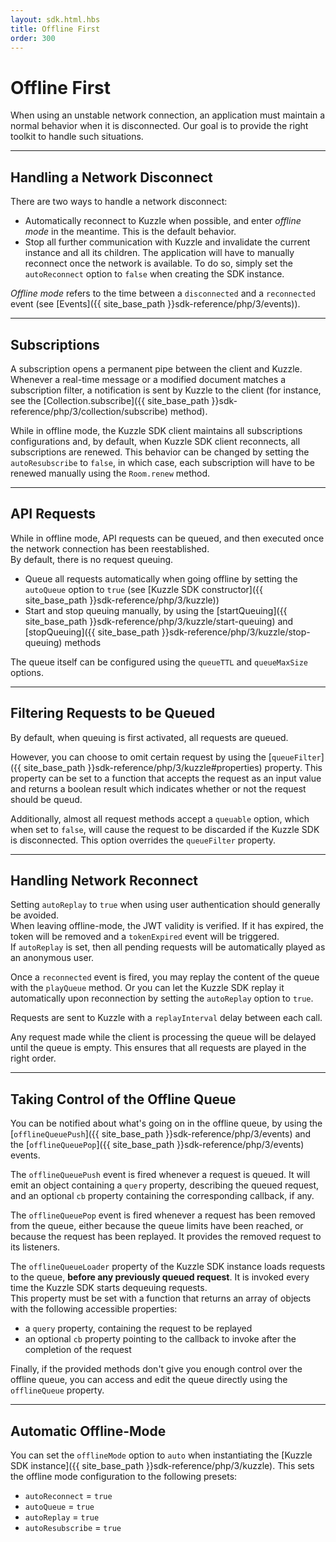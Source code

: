 ```yaml
---
layout: sdk.html.hbs
title: Offline First
order: 300
---
```


# Offline First

When using an unstable network connection, an application must maintain a normal behavior when it is disconnected. Our goal is to provide the right toolkit to handle such situations.

---

## Handling a Network Disconnect

There are two ways to handle a network disconnect:

* Automatically reconnect to Kuzzle when possible, and enter *offline mode* in the meantime. This is the default behavior.
* Stop all further communication with Kuzzle and invalidate the current instance and all its children. The application will have to manually reconnect once the network is available. To do so, simply set the ``autoReconnect`` option to ``false`` when creating the SDK instance.

*Offline mode* refers to the time between a ``disconnected`` and a ``reconnected`` event (see [Events]({{ site_base_path }}sdk-reference/php/3/events)).

---

## Subscriptions

A subscription opens a permanent pipe between the client and Kuzzle. Whenever a real-time message or a modified document matches a subscription filter, a notification is sent by Kuzzle to the client (for instance, see the [Collection.subscribe]({{ site_base_path }}sdk-reference/php/3/collection/subscribe) method).

While in offline mode, the Kuzzle SDK client maintains all subscriptions configurations and, by default, when Kuzzle SDK client reconnects, all subscriptions are renewed. This behavior can be changed by setting the ``autoResubscribe`` to ``false``, in which case, each subscription will have to be renewed manually using the ``Room.renew`` method.

---

## API Requests

While in offline mode, API requests can be queued, and then executed once the network connection has been reestablished.  
By default, there is no request queuing.

* Queue all requests automatically when going offline by setting the ``autoQueue`` option to ``true`` (see [Kuzzle SDK constructor]({{ site_base_path }}sdk-reference/php/3/kuzzle))
* Start and stop queuing manually, by using the [startQueuing]({{ site_base_path }}sdk-reference/php/3/kuzzle/start-queuing) and [stopQueuing]({{ site_base_path }}sdk-reference/php/3/kuzzle/stop-queuing) methods

The queue itself can be configured using the ``queueTTL`` and ``queueMaxSize`` options.

---

## Filtering Requests to be Queued

By default, when queuing is first activated, all requests are queued.

However, you can choose to omit certain request by using the [``queueFilter``]({{ site_base_path }}sdk-reference/php/3/kuzzle#properties) property. This property can be set to a function that accepts the request as an input value and returns a boolean result which indicates whether or not the request should be queud.

Additionally, almost all request methods accept a ``queuable`` option, which when set to ``false``, will cause the request to be discarded if the Kuzzle SDK is disconnected. This option overrides the ``queueFilter`` property.

---

## Handling Network Reconnect

<div class="alert alert-warning">
Setting <code>autoReplay</code> to <code>true</code> when using user authentication should generally be avoided.<br/>
When leaving offline-mode, the JWT validity is verified. If it has expired, the token will be removed and a <code>tokenExpired</code> event will be triggered.<br/>
If <code>autoReplay</code> is set, then all pending requests will be automatically played as an anonymous user.
</div>

Once a ``reconnected`` event is fired, you may replay the content of the queue with the ``playQueue`` method. Or you can let the Kuzzle SDK replay it automatically upon reconnection by setting the ``autoReplay`` option to ``true``.  

Requests are sent to Kuzzle with a ``replayInterval`` delay between each call.

Any request made while the client is processing the queue will be delayed until the queue is empty. This ensures that all requests are played in the right order.

---

## Taking Control of the Offline Queue

You can be notified about what's going on in the offline queue, by using the [`offlineQueuePush`]({{ site_base_path }}sdk-reference/php/3/events) and the [`offlineQueuePop`]({{ site_base_path }}sdk-reference/php/3/events) events.  

The `offlineQueuePush` event is fired whenever a request is queued. It will emit an object containing a `query` property, describing the queued request, and an optional `cb` property containing the corresponding callback, if any.

The `offlineQueuePop` event is fired whenever a request has been removed from the queue, either because the queue limits have been reached, or because the request has been replayed. It provides the removed request to its listeners.

The `offlineQueueLoader` property of the Kuzzle SDK instance loads requests to the queue, **before any previously queued request**. It is invoked every time the Kuzzle SDK starts dequeuing requests.  
This property must be set with a function that returns an array of objects with the following accessible properties:

* a `query` property, containing the request to be replayed
* an optional `cb` property pointing to the callback to invoke after the completion of the request

Finally, if the provided methods don't give you enough control over the offline queue, you can access and edit the queue directly using the ``offlineQueue`` property.

---

## Automatic Offline-Mode

You can set the ``offlineMode`` option to ``auto`` when instantiating the [Kuzzle SDK instance]({{ site_base_path }}sdk-reference/php/3/kuzzle). This sets the offline mode configuration to the following presets:

* ``autoReconnect`` = ``true``
* ``autoQueue`` = ``true``
* ``autoReplay`` = ``true``
* ``autoResubscribe`` = ``true``

